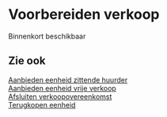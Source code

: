 # Voorbereiden verkoop

Binnenkort beschikbaar

## Zie ook

[Aanbieden eenheid zittende huurder](../Aanbieden-eenheid-zittende-huurder/)  
[Aanbieden eenheid vrije verkoop](../Aanbieden-eenheid-vrije-verkoop/)  
[Afsluiten verkoopovereenkomst](../Afsluiten-verkoopovereenkomst/)  
[Terugkopen eenheid](../Terugkopen-eenheid/)
